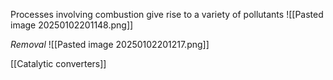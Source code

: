 Processes involving combustion give rise to a variety of pollutants
![[Pasted image 20250102201148.png]]

*Removal*
![[Pasted image 20250102201217.png]]

[[Catalytic converters]]
